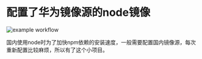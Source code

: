 # 配置了华为镜像源的node镜像
![example workflow](https://github.com/gcslaoli/node-cn/actions/workflows/main.yml/badge.svg)

国内使用node时为了加快npm依赖的安装速度，一般需要配置国内镜像源，每次重新配置比较麻烦，所以有了这个小项目。